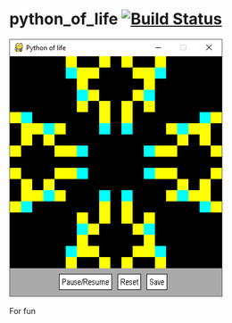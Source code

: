 # python_of_life [![Build Status](https://travis-ci.org/Kyalma/python_of_life.svg?branch=master)](https://travis-ci.org/Kyalma/python_of_life)

![alt text](https://github.com/Kyalma/python_of_life/blob/master/screenshots/screen4.PNG)

For fun
